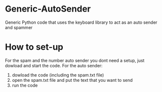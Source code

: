 # Generic-AutoSender
Generic Python code that uses the keyboard library to act as an auto sender and spammer

# How to set-up
For the spam and the number auto sender you dont need a setup, just dowload and start the code.
For the auto sender:
1) dowload the code (including the spam.txt file)
2) open the spam.txt file and put the text that you want to send
3) run the code
